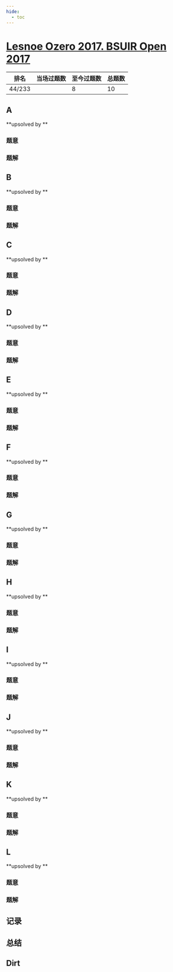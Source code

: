 ```yaml
---
hide:
  - toc
---
```


# [Lesnoe Ozero 2017. BSUIR Open 2017](http://opentrains.snarknews.info/~ejudge/team.cgi?contest_id=006298)

| 排名   | 当场过题数 | 至今过题数 | 总题数 |
| ------ | ---------- | ---------- | ------ |
| 44/233 |            | 8          | 10     |

## **A**

**upsolved by **

### 题意



### 题解



## **B**

**upsolved by **

### 题意



### 题解



## **C**

**upsolved by **

### 题意



### 题解



## **D**

**upsolved by **

### 题意



### 题解



## **E**

**upsolved by **

### 题意



### 题解



## **F**

**upsolved by **

### 题意



### 题解



## **G**

**upsolved by **

### 题意



### 题解



## **H**

**upsolved by **

### 题意



### 题解



## **I**

**upsolved by **

### 题意



### 题解



## **J**

**upsolved by **

### 题意



### 题解



## **K**

**upsolved by **

### 题意



### 题解



## **L**

**upsolved by **

### 题意



### 题解



## **记录**



## **总结**

## **Dirt**



